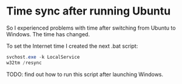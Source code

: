 # Time sync after running Ubuntu﻿

So I experienced problems with time after switching from Ubuntu to Windows. The time has changed.

To set the Internet time I created the next .bat script:

```powershell
svchost.exe -k LocalService
w32tm /resync
```

TODO: find out how to run this script after launching Windows.

 

